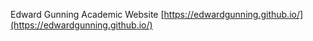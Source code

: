 Edward Gunning Academic Website [https://edwardgunning.github.io/](https://edwardgunning.github.io/)